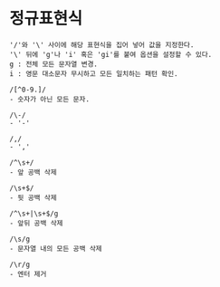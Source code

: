 # 정규표현식
    '/'와 '\' 사이에 해당 표현식을 집어 넣어 값을 지정한다.
    '\' 뒤에 'g'나 'i' 혹은 'gi'를 붙여 옵션을 설정할 수 있다.
    g : 전체 모든 문자열 변경.
    i : 영문 대소문자 무시하고 모든 일치하는 패턴 확인.

```
/[^0-9.]/
- 숫자가 아닌 모든 문자.
```
```
/\-/
- '-'
```
```
/,/
- ','
```
```
/^\s+/
- 앞 공백 삭제
```
```
/\s+$/
- 뒷 공백 삭제
```
```
/^\s+|\s+$/g
- 앞뒤 공백 삭제
```
```
/\s/g
- 문자열 내의 모든 공백 삭제
```
```
/\r/g
- 엔터 제거
```